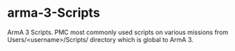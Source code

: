 # arma-3-Scripts
ArmA 3 Scripts. PMC most commonly used scripts on various missions from Users/&lt;username>/Scripts/ directory which is global to ArmA 3.
